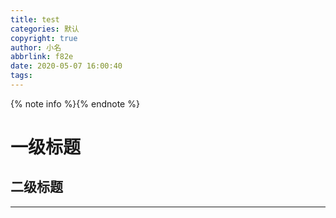 ```yaml
---
title: test
categories: 默认
copyright: true
author: 小名
abbrlink: f82e
date: 2020-05-07 16:00:40
tags:
---
```


{% note info %}{% endnote %}

<!-- more -->

# 一级标题

## 二级标题

---

